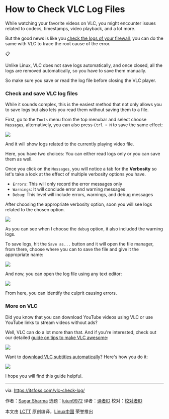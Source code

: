 [#]: subject: "How to Check VLC Log Files"
[#]: via: "https://itsfoss.com/vlc-check-log/"
[#]: author: "Sagar Sharma https://itsfoss.com/author/sagar/"
[#]: collector: "lujun9972/lctt-scripts-1693450080"
[#]: translator: " "
[#]: reviewer: " "
[#]: publisher: " "
[#]: url: " "

How to Check VLC Log Files
======

While watching your favorite videos on VLC, you might encounter issues related to codecs, timestamps, video playback, and a lot more.

But the good news is like you [check the logs of your firewall][1], you can do the same with VLC to trace the root cause of the error.

📋

Unlike Linux, VLC does not save logs automatically, and once closed, all the logs are removed automatically, so you have to save them manually.

So make sure you save or read the log file before closing the VLC player.

### Check and save VLC log files

While it sounds complex, this is the easiest method that not only allows you to save logs but also lets you read them without saving them to a file.

First, go to the `Tools` menu from the top menubar and select choose `Messages`, alternatively, you can also press `Ctrl + M` to save the same effect:

![][2]

And it will show logs related to the currently playing video file.

Here, you have two choices: You can either read logs only or you can save them as well.

Once you click on the `Messages`, you will notice a tab for the **Verbosity** so let's take a look at the effect of multiple verbosity options you have.

  * `Errors`: This will only record the error messages only
  * `Warnings`: It will conclude error and warning messages
  * `Debug`: This level will include errors, warnings, and debug messages



After choosing the appropriate verbosity option, soon you will see logs related to the chosen option.

![][3]

As you can see when I choose the `debug` option, it also included the warning logs.

To save logs, hit the `Save as...` button and it will open the file manager, from there, choose where you can to save the file and give it the appropriate name:

![][4]

And now, you can open the log file using any text editor:

![][5]

From here, you can identify the culprit causing errors.

### More on VLC

Did you know that you can download YouTube videos using VLC or use YouTube links to stream videos without ads?

Well, VLC can do a lot more than that. And if you're interested, check out our detailed [guide on tips to make VLC awesome][6]:

![][7]

Want to [download VLC subtitles automatically][8]? Here's how you do it:

![][7]

I hope you will find this guide helpful.

--------------------------------------------------------------------------------

via: https://itsfoss.com/vlc-check-log/

作者：[Sagar Sharma][a]
选题：[lujun9972][b]
译者：[译者ID](https://github.com/译者ID)
校对：[校对者ID](https://github.com/校对者ID)

本文由 [LCTT](https://github.com/LCTT/TranslateProject) 原创编译，[Linux中国](https://linux.cn/) 荣誉推出

[a]: https://itsfoss.com/author/sagar/
[b]: https://github.com/lujun9972
[1]: https://learnubuntu.com/check-firewall-logs/
[2]: https://itsfoss.com/content/images/2023/08/Go-to-messages-to-read-logs-in-VLC.png
[3]: https://itsfoss.com/content/images/2023/08/Choose-verbosity-to-capture-different-types-of-logs-1.png
[4]: https://itsfoss.com/content/images/2023/08/Save-VLC-logs-1.png
[5]: https://itsfoss.com/content/images/2023/08/Open-VLC-log-file.png
[6]: https://itsfoss.com/simple-vlc-tips/
[7]: https://itsfoss.com/content/images/size/w256h256/2022/12/android-chrome-192x192.png
[8]: https://itsfoss.com/download-subtitles-automatically-vlc-media-player-ubuntu/
